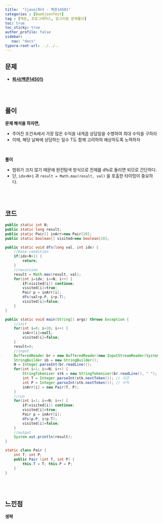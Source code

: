 ```yaml
---
title:  "[java]퇴사 - 백준14501"
categories : [BaekjoonTest]
tag : [백준, 프로그래머스, 알고리즘 문제풀이]
toc: true
toc_sticky: true
author_profile: false
sidebar:
   nav: "docs"
typora-root-url: ../../..
---
```




## 문제

* **[퇴사(백준14501)](https://www.acmicpc.net/problem/14501)**

<br><br>

## 풀이

**문제 해석을 하자면,**

* 주어진 조건속에서 가장 많은 수익을 내게끔 상담일을 수행하여 최대 수익을 구하라
* 이때, 해당 날짜에 상담하는 일수 T도 함께 고려하여 예상하도록 노력하자

<br>

**풀이**

* 범위가 크지 않기 때문에 완전탐색 방식으로 전체를 dfs로 돌리면 되므로 간단하다.
* 단, `idx>N+1` 과 `result = Math.max(result, val)` 을 호출한 타이밍이 중요하다.



<br><br>

## 코드

```java
public static int N;
public static long result;
public static Pair[] inArr=new Pair[20];
public static boolean[] visited=new boolean[20];

public static void dfs(long val, int idx) {
    //base condition
    if(idx>N+1) {
        return;
    }
    //recursion
    result = Math.max(result, val);
    for(int i=idx; i<=N; i++) {
        if(visited[i]) continue;
        visited[i]=true;
        Pair p = inArr[i];
        dfs(val+p.P, i+p.T);
        visited[i]=false;
    }
}

public static void main(String[] args) throws Exception {
    //init
    for(int i=0; i<20; i++) {
        inArr[i]=null;
        visited[i]=false;
    }
    result=0;
    //input
    BufferedReader br = new BufferedReader(new InputStreamReader(System.in));
    StringBuilder sb = new StringBuilder();
    N = Integer.parseInt(br.readLine());
    for(int i=1; i<=N; i++) {
        StringTokenizer stk = new StringTokenizer(br.readLine(), " ");
        int T = Integer.parseInt(stk.nextToken()); // 시간
        int P = Integer.parseInt(stk.nextToken()); // 수익
        inArr[i] = new Pair(T, P);
    }
    //run
    for(int i=1; i<=N; i++) {
        if(visited[i]) continue;
        visited[i]=true;
        Pair p = inArr[i];
        dfs(p.P, i+p.T);
        visited[i]=false;
    }
    //output
    System.out.println(result);
}

static class Pair {
    int T; int P;
    public Pair (int T, int P) {
        this.T = T; this.P = P;
    }
}
```

<br>**<br>**

## **느낀점**

**생략**
